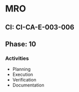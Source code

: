 # MRO

## CI: CI-CA-E-003-006
## Phase: 10

### Activities
- Planning
- Execution
- Verification
- Documentation
